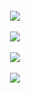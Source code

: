 
<br/>  

<div align="center"><img src="https://github-readme-stats.vercel.app/api?username=Alireza009d&theme=dark&hide_border=false&include_all_commits=false&count_private=true" align="center" /></div>  

<br/>  

<div align="center"><img src="https://github-readme-stats.vercel.app/api/top-langs/?username=Alireza009d&hide_border=true&layout=compact&theme=dark" align="center" /></div>  

<br/>    

<div align="center">
<img src="https://visitcount.itsvg.in/api?id=Alireza009d&label=Views&color=2&icon=0&pretty=true" align="center" />
</div>  

<br/>  

<div align="center"><img src="[![Readme Card](https://github-readme-stats.vercel.app/api/pin/?Alireza009d=anuraghazra&repo=github-readme-stats)](https://github.com/Alireza009d/Alireza009d)" align="center" /></div>  
<br />
